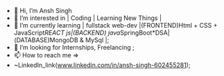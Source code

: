 - 👋 Hi, I’m Ansh Singh
- 👀 I’m interested in | Coding | Learning New Things |
- 🌱 I’m currently learning | fullstack web-dev |(FRONTEND)Html + CSS + JavaScript*REACT js|(BACKEND) java*SpringBoot*DSA|(DATABASE)MongoDB & MySql |;
- 💞️ I’m looking for Internships, Freelancing ;
- 📫 How to reach me =>
-  ~LinkedIn_link(www.linkedin.com/in/ansh-singh-602455281);


